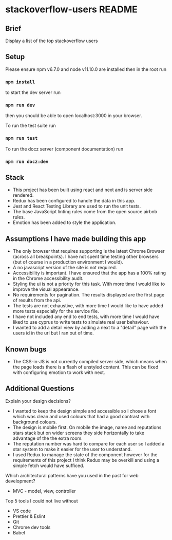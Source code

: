 # stackoverflow-users README

## Brief

Display a list of the top stackoverflow users

## Setup

Please ensure npm v6.7.0 and node v11.10.0 are installed
then in the root run

### `npm install`

to start the dev server run

### `npm run dev`

then you should be able to open localhost:3000 in your browser.

To run the test suite run

### `npm run test`

To run the docz server (component documentation) run

### `npm run docz:dev`

## Stack

- This project has been built using react and next and is server side rendered.
- Redux has been configured to handle the data in this app.
- Jest and React Testing Library are used to run the unit tests.
- The base JavaScript linting rules come from the open source airbnb rules.
- Emotion has been added to style the application.

## Assumptions I have made building this app

- The only browser that requires supporting is the latest Chrome Browser (across all breakpoints). I have not spent time testing other browsers (but of course in a production environment I would).
- A no javascript version of the site is not required.
- Accessibility is important. I have ensured that the app has a 100% rating in the Chrome accessibility audit.
- Styling the ui is not a priority for this task. With more time I would like to improve the visual appearance.
- No requirements for pagination. The results displayed are the first page of results from the api.
- The tests are not exhaustive, with more time I would like to have added more tests especially for the service file.
- I have not included any end to end tests, with more time I would have liked to use cyprus to write tests to simulate real user behaviour.
- I wanted to add a detail view by adding a next <link> to a "detail" page with the users id in the url but I ran out of time.

## Known bugs

- The CSS-in-JS is not currently compiled server side, which means when the page loads there is a flash of unstyled content. This can be fixed with configuring emotion to work with next.

## Additional Questions

Explain your design decisions?

- I wanted to keep the design simple and accessible so I chose a font which was clean and used colours that had a good contrast with background colours.
- The design is mobile first. On mobile the image, name and reputations stars stack but on wider screens they side horizontally to take advantage of the the extra room.
- The reputation number was hard to compare for each user so I added a star system to make it easier for the user to understand.
- I used Redux to manage the state of the component however for the requirements of this project I think Redux may be overkill and using a simple fetch would have sufficed.

Which architectural patterns have you used in the past for web development?

- MVC - model, view, controller

Top 5 tools I could not live without

- VS code
- Prettier & Eslint
- Git
- Chrome dev tools
- Babel
